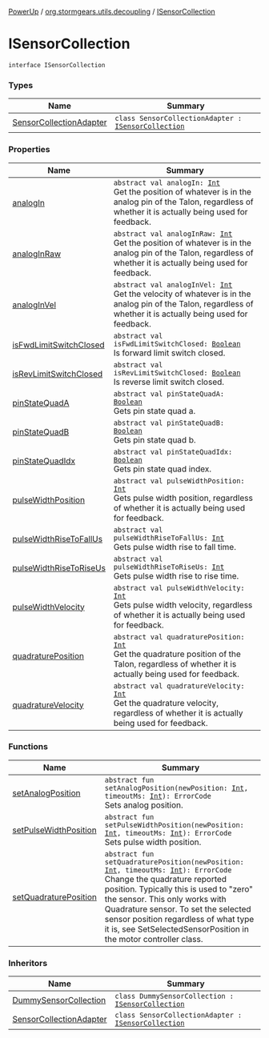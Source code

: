 [PowerUp](../../index.md) / [org.stormgears.utils.decoupling](../index.md) / [ISensorCollection](./index.md)

# ISensorCollection

`interface ISensorCollection`

### Types

| Name | Summary |
|---|---|
| [SensorCollectionAdapter](-sensor-collection-adapter/index.md) | `class SensorCollectionAdapter : `[`ISensorCollection`](./index.md) |

### Properties

| Name | Summary |
|---|---|
| [analogIn](analog-in.md) | `abstract val analogIn: `[`Int`](https://kotlinlang.org/api/latest/jvm/stdlib/kotlin/-int/index.html)<br>Get the position of whatever is in the analog pin of the Talon, regardless of whether it is actually being used for feedback. |
| [analogInRaw](analog-in-raw.md) | `abstract val analogInRaw: `[`Int`](https://kotlinlang.org/api/latest/jvm/stdlib/kotlin/-int/index.html)<br>Get the position of whatever is in the analog pin of the Talon, regardless of whether it is actually being used for feedback. |
| [analogInVel](analog-in-vel.md) | `abstract val analogInVel: `[`Int`](https://kotlinlang.org/api/latest/jvm/stdlib/kotlin/-int/index.html)<br>Get the velocity of whatever is in the analog pin of the Talon, regardless of whether it is actually being used for feedback. |
| [isFwdLimitSwitchClosed](is-fwd-limit-switch-closed.md) | `abstract val isFwdLimitSwitchClosed: `[`Boolean`](https://kotlinlang.org/api/latest/jvm/stdlib/kotlin/-boolean/index.html)<br>Is forward limit switch closed. |
| [isRevLimitSwitchClosed](is-rev-limit-switch-closed.md) | `abstract val isRevLimitSwitchClosed: `[`Boolean`](https://kotlinlang.org/api/latest/jvm/stdlib/kotlin/-boolean/index.html)<br>Is reverse limit switch closed. |
| [pinStateQuadA](pin-state-quad-a.md) | `abstract val pinStateQuadA: `[`Boolean`](https://kotlinlang.org/api/latest/jvm/stdlib/kotlin/-boolean/index.html)<br>Gets pin state quad a. |
| [pinStateQuadB](pin-state-quad-b.md) | `abstract val pinStateQuadB: `[`Boolean`](https://kotlinlang.org/api/latest/jvm/stdlib/kotlin/-boolean/index.html)<br>Gets pin state quad b. |
| [pinStateQuadIdx](pin-state-quad-idx.md) | `abstract val pinStateQuadIdx: `[`Boolean`](https://kotlinlang.org/api/latest/jvm/stdlib/kotlin/-boolean/index.html)<br>Gets pin state quad index. |
| [pulseWidthPosition](pulse-width-position.md) | `abstract val pulseWidthPosition: `[`Int`](https://kotlinlang.org/api/latest/jvm/stdlib/kotlin/-int/index.html)<br>Gets pulse width position, regardless of whether it is actually being used for feedback. |
| [pulseWidthRiseToFallUs](pulse-width-rise-to-fall-us.md) | `abstract val pulseWidthRiseToFallUs: `[`Int`](https://kotlinlang.org/api/latest/jvm/stdlib/kotlin/-int/index.html)<br>Gets pulse width rise to fall time. |
| [pulseWidthRiseToRiseUs](pulse-width-rise-to-rise-us.md) | `abstract val pulseWidthRiseToRiseUs: `[`Int`](https://kotlinlang.org/api/latest/jvm/stdlib/kotlin/-int/index.html)<br>Gets pulse width rise to rise time. |
| [pulseWidthVelocity](pulse-width-velocity.md) | `abstract val pulseWidthVelocity: `[`Int`](https://kotlinlang.org/api/latest/jvm/stdlib/kotlin/-int/index.html)<br>Gets pulse width velocity, regardless of whether it is actually being used for feedback. |
| [quadraturePosition](quadrature-position.md) | `abstract val quadraturePosition: `[`Int`](https://kotlinlang.org/api/latest/jvm/stdlib/kotlin/-int/index.html)<br>Get the quadrature position of the Talon, regardless of whether it is actually being used for feedback. |
| [quadratureVelocity](quadrature-velocity.md) | `abstract val quadratureVelocity: `[`Int`](https://kotlinlang.org/api/latest/jvm/stdlib/kotlin/-int/index.html)<br>Get the quadrature velocity, regardless of whether it is actually being used for feedback. |

### Functions

| Name | Summary |
|---|---|
| [setAnalogPosition](set-analog-position.md) | `abstract fun setAnalogPosition(newPosition: `[`Int`](https://kotlinlang.org/api/latest/jvm/stdlib/kotlin/-int/index.html)`, timeoutMs: `[`Int`](https://kotlinlang.org/api/latest/jvm/stdlib/kotlin/-int/index.html)`): ErrorCode`<br>Sets analog position. |
| [setPulseWidthPosition](set-pulse-width-position.md) | `abstract fun setPulseWidthPosition(newPosition: `[`Int`](https://kotlinlang.org/api/latest/jvm/stdlib/kotlin/-int/index.html)`, timeoutMs: `[`Int`](https://kotlinlang.org/api/latest/jvm/stdlib/kotlin/-int/index.html)`): ErrorCode`<br>Sets pulse width position. |
| [setQuadraturePosition](set-quadrature-position.md) | `abstract fun setQuadraturePosition(newPosition: `[`Int`](https://kotlinlang.org/api/latest/jvm/stdlib/kotlin/-int/index.html)`, timeoutMs: `[`Int`](https://kotlinlang.org/api/latest/jvm/stdlib/kotlin/-int/index.html)`): ErrorCode`<br>Change the quadrature reported position.  Typically this is used to "zero" the sensor. This only works with Quadrature sensor.  To set the selected sensor position regardless of what type it is, see SetSelectedSensorPosition in the motor controller class. |

### Inheritors

| Name | Summary |
|---|---|
| [DummySensorCollection](../-dummy-talon/-dummy-sensor-collection/index.md) | `class DummySensorCollection : `[`ISensorCollection`](./index.md) |
| [SensorCollectionAdapter](-sensor-collection-adapter/index.md) | `class SensorCollectionAdapter : `[`ISensorCollection`](./index.md) |
